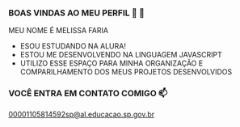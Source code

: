 ### BOAS VINDAS AO MEU PERFIL 💜 👋

MEU NOME É MELISSA FARIA 

- ESOU ESTUDANDO NA ALURA!
- ESTOU ME DESENVOLVENDO NA LINGUAGEM JAVASCRIPT
- UTILIZO ESSE ESPAÇO PARA MINHA ORGANIZAÇÃO E COMPARILHAMENTO DOS MEUS PROJETOS DESENVOLVIDOS

### VOCÊ ENTRA EM CONTATO COMIGO  📫

00001105814592sp@al.educacao.sp.gov.br
